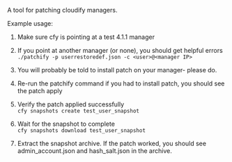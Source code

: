 A tool for patching cloudify managers.

Example usage:
1. Make sure cfy is pointing at a test 4.1.1 manager
2. If you point at another manager (or none), you should get helpful errors<br />
`./patchify -p userrestoredef.json -c <user>@<manager IP>`

3. You will probably be told to install patch on your manager- please do.
4. Re-run the patchify command if you had to install patch, you should see the patch apply
5. Verify the patch applied successfully<br />
`cfy snapshots create test_user_snapshot`

6. Wait for the snapshot to complete<br />
`cfy snapshots download test_user_snapshot`

7. Extract the snapshot archive. If the patch worked, you should see admin_account.json and hash_salt.json in the archive.
